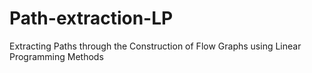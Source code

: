 # Path-extraction-LP
Extracting Paths through the Construction of Flow Graphs using Linear Programming Methods
